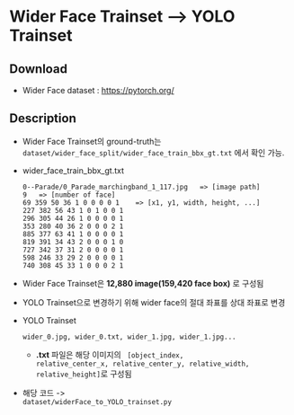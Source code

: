 # Wider Face Trainset --> YOLO Trainset

## Download
- Wider Face dataset : https://pytorch.org/

## Description
- Wider Face Trainset의 ground-truth는 <code>dataset/wider_face_split/wider_face_train_bbx_gt.txt</code> 에서 확인 가능.
- wider_face_train_bbx_gt.txt
    ```
    0--Parade/0_Parade_marchingband_1_117.jpg   => [image path]
    9   => [number of face]
    69 359 50 36 1 0 0 0 0 1    => [x1, y1, width, height, ...]
    227 382 56 43 1 0 1 0 0 1 
    296 305 44 26 1 0 0 0 0 1 
    353 280 40 36 2 0 0 0 2 1 
    885 377 63 41 1 0 0 0 0 1 
    819 391 34 43 2 0 0 0 1 0 
    727 342 37 31 2 0 0 0 0 1 
    598 246 33 29 2 0 0 0 0 1 
    740 308 45 33 1 0 0 0 2 1
    ```

- Wider Face Trainset은 **12,880 image(159,420 face box)** 로 구성됨
- YOLO Trainset으로 변경하기 위해 wider face의 절대 좌표를 상대 좌표로 변경 
- YOLO Trainset
    ```
    wider_0.jpg, wider_0.txt, wider_1.jpg, wider_1.jpg...
    ```
    - **.txt** 파일은 해당 이미지의 <code> [object_index, relative_center_x, relative_center_y, relative_width, relative_height]</code>로 구성됨
- 해당 코드 -> <code> dataset/widerFace_to_YOLO_trainset.py</code> 